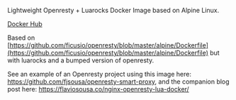 Lightweight Openresty + Luarocks Docker Image based on Alpine Linux.

[Docker Hub](https://hub.docker.com/r/fjsousa/nginx-openresty/tags/)

Based on [https://github.com/ficusio/openresty/blob/master/alpine/Dockerfile](https://github.com/ficusio/openresty/blob/master/alpine/Dockerfile) but with luarocks and a bumped version of openresty.

See an example of an Openresty project using this image here: https://github.com/fjsousa/openresty-smart-proxy, and the companion blog post here: https://flaviosousa.co/nginx-openresty-lua-docker/
